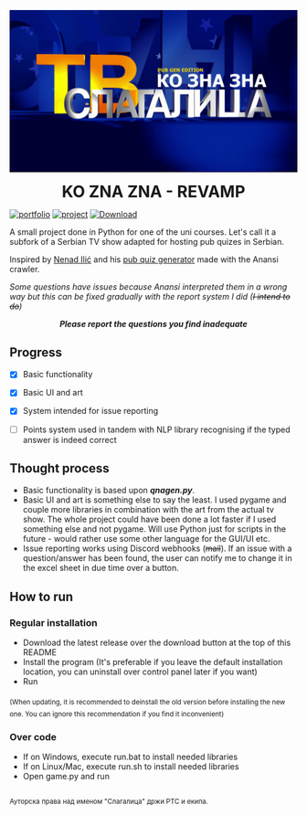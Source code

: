 <p align="center">
  <img src="https://raw.githubusercontent.com/matijakljajic/koznaznarevamp/main/resources/main/main.png" alt="logo">
  <h1 align="center" style="margin: 0 auto 0 auto;">KO ZNA ZNA - REVAMP</h1>
  </p>

[![portfolio](https://img.shields.io/badge/portfolio-2ea44f?style=for-the-badge)](https://matijakljajic.github.io/) [![project](https://img.shields.io/badge/project-2ea44f?style=for-the-badge)](https://matijakljajic.github.io/koznaznarevamp/) [![Download](https://img.shields.io/badge/Download-2ea44f?style=for-the-badge)](https://github.com/matijakljajic/koznaznarevamp/releases/download/v1.0.2/KOZNAZNA102.exe)

A small project done in Python for one of the uni courses. 
Let's call it a subfork of a Serbian TV show adapted for hosting pub quizes in Serbian.

Inspired by [Nenad Ilić](https://github.com/ilic5000) and his [pub quiz generator](https://github.com/ilic5000/pabkvizgenerator) made with the Anansi crawler.

*Some questions have issues because Anansi interpreted them in a wrong way but this can be fixed gradually with the report system I did (~~I intend to do~~)*

<p align="center">
<b><i>Please report the questions you find inadequate</i></b>
</p>

## Progress

- [x] Basic functionality
- [x] Basic UI and art
- [x] System intended for issue reporting
- [ ] Points system used in tandem with NLP library recognising if the typed answer is indeed correct


## Thought process

- Basic functionality is based upon ***qnagen.py***.
- Basic UI and art is something else to say the least. I used pygame and couple more libraries in combination with the art from the actual tv show. The whole project could have been done a lot faster if I used something else and not pygame. Will use Python just for scripts in the future - would rather use some other language for the GUI/UI etc.
- Issue reporting works using Discord webhooks (~~mail~~). If an issue with a question/answer has been found, the user can notify me to change it in the excel sheet in due time over a button.


## How to run

### Regular installation

- Download the latest release over the download button at the top of this README
- Install the program (It's preferable if you leave the default installation location, you can uninstall over control panel later if you want)
- Run

<sub>(When updating, it is recommended to deinstall the old version before installing the new one. You can ignore this  recommendation if you find it inconvenient)</sub>

### Over code

- If on Windows, execute run.bat to install needed libraries
- If on Linux/Mac, execute run.sh to install needed libraries
- Open game.py and run


##
<sup>Ауторска права над именом "Слагалица" држи РТС и екипа.</sup>
